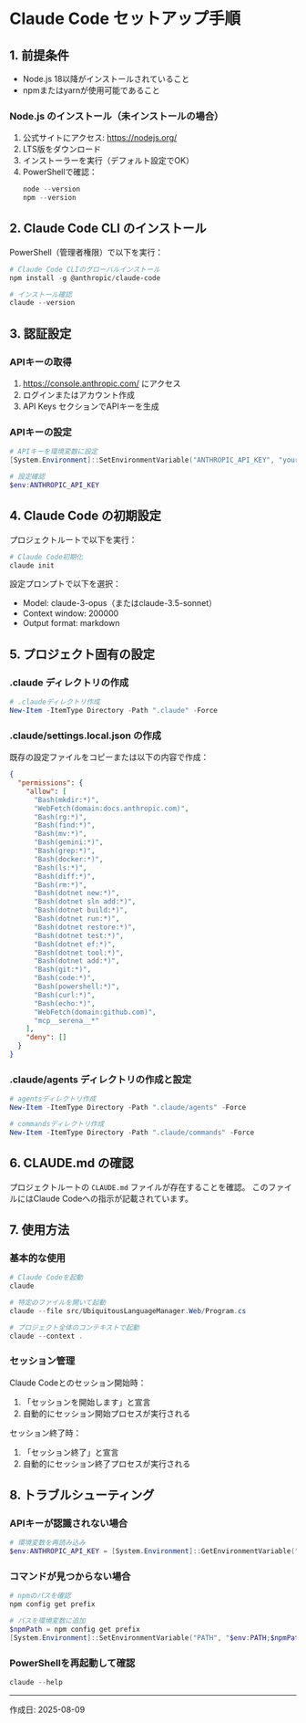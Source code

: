 # Claude Code セットアップ手順

## 1. 前提条件

- Node.js 18以降がインストールされていること
- npmまたはyarnが使用可能であること

### Node.js のインストール（未インストールの場合）

1. 公式サイトにアクセス: https://nodejs.org/
2. LTS版をダウンロード
3. インストーラーを実行（デフォルト設定でOK）
4. PowerShellで確認：
   ```powershell
   node --version
   npm --version
   ```

## 2. Claude Code CLI のインストール

PowerShell（管理者権限）で以下を実行：

```powershell
# Claude Code CLIのグローバルインストール
npm install -g @anthropic/claude-code

# インストール確認
claude --version
```

## 3. 認証設定

### APIキーの取得

1. https://console.anthropic.com/ にアクセス
2. ログインまたはアカウント作成
3. API Keys セクションでAPIキーを生成

### APIキーの設定

```powershell
# APIキーを環境変数に設定
[System.Environment]::SetEnvironmentVariable("ANTHROPIC_API_KEY", "your-api-key-here", "User")

# 設定確認
$env:ANTHROPIC_API_KEY
```

## 4. Claude Code の初期設定

プロジェクトルートで以下を実行：

```powershell
# Claude Code初期化
claude init
```

設定プロンプトで以下を選択：
- Model: claude-3-opus（またはclaude-3.5-sonnet）
- Context window: 200000
- Output format: markdown

## 5. プロジェクト固有の設定

### .claude ディレクトリの作成

```powershell
# .claudeディレクトリ作成
New-Item -ItemType Directory -Path ".claude" -Force
```

### .claude/settings.local.json の作成

既存の設定ファイルをコピーまたは以下の内容で作成：

```json
{
  "permissions": {
    "allow": [
      "Bash(mkdir:*)",
      "WebFetch(domain:docs.anthropic.com)",
      "Bash(rg:*)",
      "Bash(find:*)",
      "Bash(mv:*)",
      "Bash(gemini:*)",
      "Bash(grep:*)",
      "Bash(docker:*)",
      "Bash(ls:*)",
      "Bash(diff:*)",
      "Bash(rm:*)",
      "Bash(dotnet new:*)",
      "Bash(dotnet sln add:*)",
      "Bash(dotnet build:*)",
      "Bash(dotnet run:*)",
      "Bash(dotnet restore:*)",
      "Bash(dotnet test:*)",
      "Bash(dotnet ef:*)",
      "Bash(dotnet tool:*)",
      "Bash(dotnet add:*)",
      "Bash(git:*)",
      "Bash(code:*)",
      "Bash(powershell:*)",
      "Bash(curl:*)",
      "Bash(echo:*)",
      "WebFetch(domain:github.com)",
      "mcp__serena__*"
    ],
    "deny": []
  }
}
```

### .claude/agents ディレクトリの作成と設定

```powershell
# agentsディレクトリ作成
New-Item -ItemType Directory -Path ".claude/agents" -Force

# commandsディレクトリ作成
New-Item -ItemType Directory -Path ".claude/commands" -Force
```

## 6. CLAUDE.md の確認

プロジェクトルートの `CLAUDE.md` ファイルが存在することを確認。
このファイルにはClaude Codeへの指示が記載されています。

## 7. 使用方法

### 基本的な使用

```powershell
# Claude Codeを起動
claude

# 特定のファイルを開いて起動
claude --file src/UbiquitousLanguageManager.Web/Program.cs

# プロジェクト全体のコンテキストで起動
claude --context .
```

### セッション管理

Claude Codeとのセッション開始時：
1. 「セッションを開始します」と宣言
2. 自動的にセッション開始プロセスが実行される

セッション終了時：
1. 「セッション終了」と宣言
2. 自動的にセッション終了プロセスが実行される

## 8. トラブルシューティング

### APIキーが認識されない場合

```powershell
# 環境変数を再読み込み
$env:ANTHROPIC_API_KEY = [System.Environment]::GetEnvironmentVariable("ANTHROPIC_API_KEY", "User")
```

### コマンドが見つからない場合

```powershell
# npmのパスを確認
npm config get prefix

# パスを環境変数に追加
$npmPath = npm config get prefix
[System.Environment]::SetEnvironmentVariable("PATH", "$env:PATH;$npmPath", "User")
```

### PowerShellを再起動して確認

```powershell
claude --help
```

---
作成日: 2025-08-09